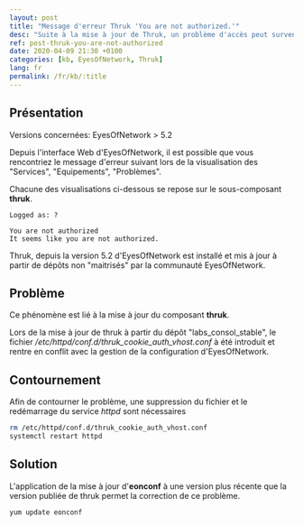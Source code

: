 ```yaml
---
layout: post
title: "Message d'erreur Thruk 'You are not authorized.'"
desc: "Suite à la mise à jour de Thruk, un problème d'accès peut survenir dans le cas ou elle n'est pas accompagnée d'une mise à jour d'eonconf."
ref: post-thruk-you-are-not-authorized
date: 2020-04-09 21:30 +0100
categories: [kb, EyesOfNetwork, Thruk]
lang: fr
permalink: /fr/kb/:title
---
```


## Présentation

Versions concernées: EyesOfNetwork > 5.2

Depuis l'interface Web d'EyesOfNetwork, il est possible que vous rencontriez le message d'erreur suivant lors de la visualisation des "Services", "Equipements", "Problèmes".

Chacune des visualisations ci-dessous se repose sur le sous-composant **thruk**.

```
Logged as: ?

You are not authorized
It seems like you are not authorized.
```

Thruk, depuis la version 5.2 d'EyesOfNetwork est installé et mis à jour à partir de dépôts non "maitrisés" par la communauté EyesOfNetwork.

## Problème

Ce phénomène est lié à la mise à jour du composant **thruk**.

Lors de la mise à jour de thruk à partir du dépôt "labs_consol_stable", le fichier */etc/httpd/conf.d/thruk_cookie_auth_vhost.conf* à été introduit et rentre en conflit avec la gestion de la configuration d'EyesOfNetwork.

## Contournement

Afin de contourner le problème, une suppression du fichier et le redémarrage du service *httpd* sont nécessaires

```bash
rm /etc/httpd/conf.d/thruk_cookie_auth_vhost.conf
systemctl restart httpd
```

## Solution

L'application de la mise à jour d'**eonconf** à une version plus récente que la version publiée de thruk permet la correction de ce problème.

```bash
yum update eonconf
```